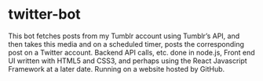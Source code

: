 # twitter-bot
This bot fetches posts from my Tumblr account using Tumblr’s API, and then takes this media and on a scheduled timer, posts the corresponding post on a Twitter account. Backend API calls, etc. done in node.js, Front end UI written with HTML5 and CSS3, and perhaps using the React Javascript Framework at a later date. Running on a website hosted by GitHub. 
